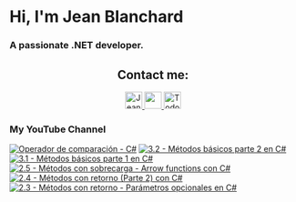    # Hi, I'm Jean Blanchard
### A passionate .NET developer.



<h2 align="center">Contact me:</h2>

<p align="center">
  <a href="https://www.linkedin.com/in/jeanpblanchard/">
    <img src="https://www.vectorlogo.zone/logos/linkedin/linkedin-icon.svg" alt="Jean Blanchard's LinkedIn Profile" height="30" width="30">
  </a>
      <a href="mailto:ijeanpierrebp@gmail.com">
    <img src="https://www.vectorlogo.zone/logos/gmail/gmail-icon.svg" height="30" width="30">
  </a>
  <a href="https://www.youtube.com/@todoconnet">
    <img src="https://www.vectorlogo.zone/logos/youtube/youtube-icon.svg" alt="Todo con .NET YouTube Channel" height="30" width="30">
  </a>
  


</p>


### My YouTube Channel
<!-- BEGIN YOUTUBE-CARDS -->
[![Operador de comparación - C#](https://ytcards.demolab.com/?id=-g5U3ggk6k8&title=Operador+de+comparaci%C3%B3n+-+C%23&lang=en&timestamp=1727061279&background_color=%230d1117&title_color=%23ffffff&stats_color=%23dedede&max_title_lines=1&width=250&border_radius=5 "Operador de comparación - C#")](https://www.youtube.com/watch?v=-g5U3ggk6k8)
[![3.2 - Métodos básicos parte 2 en C#](https://ytcards.demolab.com/?id=OgYEIJPPvJk&title=3.2+-+M%C3%A9todos+b%C3%A1sicos+parte+2+en+C%23&lang=en&timestamp=1727014502&background_color=%230d1117&title_color=%23ffffff&stats_color=%23dedede&max_title_lines=1&width=250&border_radius=5 "3.2 - Métodos básicos parte 2 en C#")](https://www.youtube.com/watch?v=OgYEIJPPvJk)
[![3.1 - Métodos básicos parte 1 en C#](https://ytcards.demolab.com/?id=zmClnzN40JA&title=3.1+-+M%C3%A9todos+b%C3%A1sicos+parte+1+en+C%23&lang=en&timestamp=1726891247&background_color=%230d1117&title_color=%23ffffff&stats_color=%23dedede&max_title_lines=1&width=250&border_radius=5 "3.1 - Métodos básicos parte 1 en C#")](https://www.youtube.com/watch?v=zmClnzN40JA)
[![2.5 - Métodos con sobrecarga - Arrow functions con C#](https://ytcards.demolab.com/?id=Ij9txhZvc08&title=2.5+-+M%C3%A9todos+con+sobrecarga+-+Arrow+functions+con+C%23&lang=en&timestamp=1726807498&background_color=%230d1117&title_color=%23ffffff&stats_color=%23dedede&max_title_lines=1&width=250&border_radius=5 "2.5 - Métodos con sobrecarga - Arrow functions con C#")](https://www.youtube.com/watch?v=Ij9txhZvc08)
[![2.4 - Métodos con retorno (Parte 2)  con C#](https://ytcards.demolab.com/?id=6VuN_e2oYuQ&title=2.4+-+M%C3%A9todos+con+retorno+%28Parte+2%29++con+C%23&lang=en&timestamp=1726718229&background_color=%230d1117&title_color=%23ffffff&stats_color=%23dedede&max_title_lines=1&width=250&border_radius=5 "2.4 - Métodos con retorno (Parte 2)  con C#")](https://www.youtube.com/watch?v=6VuN_e2oYuQ)
[![2.3 - Métodos con retorno - Parámetros opcionales en C#](https://ytcards.demolab.com/?id=YgdDDUv2T8o&title=2.3+-+M%C3%A9todos+con+retorno+-+Par%C3%A1metros+opcionales+en+C%23&lang=en&timestamp=1726578038&background_color=%230d1117&title_color=%23ffffff&stats_color=%23dedede&max_title_lines=1&width=250&border_radius=5 "2.3 - Métodos con retorno - Parámetros opcionales en C#")](https://www.youtube.com/watch?v=YgdDDUv2T8o)
<!-- END YOUTUBE-CARDS -->
